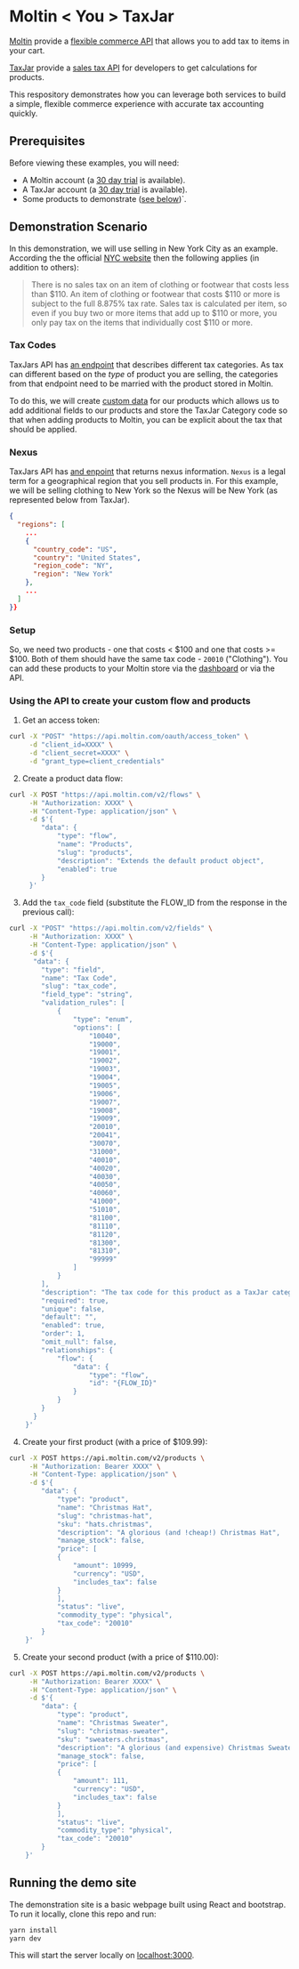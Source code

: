 # Moltin < You > TaxJar

[Moltin](https://moltin.com) provide a [flexible commerce API](https://developers.moltin.com/) that allows you to add tax to items in your cart.

[TaxJar](https://www.taxjar.com) provide a [sales tax API](https://www.taxjar.com/api/) for developers to get calculations for products.

This respository demonstrates how you can leverage both services to build a simple, flexible commerce experience with accurate tax accounting quickly.


## Prerequisites

Before viewing these examples, you will need:

 - A Moltin account (a [30 day trial](https://dashboard.moltin.com/signup) is available).
 - A TaxJar account (a [30 day trial](https://app.taxjar.com/api_sign_up) is available).
 - Some products to demonstrate ([see below](#demonstration-scenario))`.


 ## Demonstration Scenario

In this demonstration, we will use selling in New York City as an example. According the the official [NYC website](https://www1.nyc.gov/nyc-resources/service/2389/sales-tax) then the following applies (in addition to others):

 > There is no sales tax on an item of clothing or footwear that costs less than $110. An item of clothing or footwear that costs $110 or more is subject to the full 8.875% tax rate. Sales tax is calculated per item, so even if you buy two or more items that add up to $110 or more, you only pay tax on the items that individually cost $110 or more.

### Tax Codes

TaxJars API has [an endpoint](https://developers.taxjar.com/api/reference/?javascript#categories) that describes different tax categories. As tax can different based on the _type_ of product you are selling, the categories from that endpoint need to be married with the product stored in Moltin.

To do this, we will create [custom data](https://docs.moltin.com/advanced/custom-data) for our products which allows us to add additional fields to our products and store the TaxJar Category code so that when adding products to Moltin, you can be explicit about the tax that should be applied.

### Nexus

TaxJars API has [and enpoint](https://developers.taxjar.com/api/reference/?javascript#nexus) that returns nexus information. `Nexus` is a legal term for a geographical region that you sell products in. For this example, we will be selling clothing to New York so the Nexus will be New York (as represented below from TaxJar).

```json
{
  "regions": [
    ...
    {
      "country_code": "US",
      "country": "United States",
      "region_code": "NY",
      "region": "New York"
    },
    ...
  ]
}}
```

### Setup

So, we need two products - one that costs < $100 and one that costs >= $100. Both of them should have the same tax code - `20010` ("Clothing"). You can add these products to your Moltin store via the [dashboard](https://dashboard.moltin.com/) or via the API.

### Using the API to create your custom flow and products

1. Get an access token:

```bash
curl -X "POST" "https://api.moltin.com/oauth/access_token" \
     -d "client_id=XXXX" \
     -d "client_secret=XXXX" \
     -d "grant_type=client_credentials"
```

2. Create a product data flow:

```bash
curl -X POST "https://api.moltin.com/v2/flows" \
     -H "Authorization: XXXX" \
     -H "Content-Type: application/json" \
     -d $'{
        "data": {
            "type": "flow",
            "name": "Products",
            "slug": "products",
            "description": "Extends the default product object",
            "enabled": true
        }
     }'
```

3. Add the `tax_code` field (substitute the FLOW_ID from the response in the previous call):

```bash
curl -X "POST" "https://api.moltin.com/v2/fields" \
     -H "Authorization: XXXX" \
     -H "Content-Type: application/json" \
     -d $'{
      "data": {
        "type": "field",
        "name": "Tax Code",
        "slug": "tax_code",
        "field_type": "string",
        "validation_rules": [
            {
                "type": "enum",
                "options": [
                    "10040",
                    "19000",
                    "19001",
                    "19002",
                    "19003",
                    "19004",
                    "19005",
                    "19006",
                    "19007",
                    "19008",
                    "19009",
                    "20010",
                    "20041",
                    "30070",
                    "31000",
                    "40010",
                    "40020",
                    "40030",
                    "40050",
                    "40060",
                    "41000",
                    "51010",
                    "81100",
                    "81110",
                    "81120",
                    "81300",
                    "81310",
                    "99999"
                ]
            }
        ],
        "description": "The tax code for this product as a TaxJar category",
        "required": true,
        "unique": false,
        "default": "",
        "enabled": true,
        "order": 1,
        "omit_null": false,
        "relationships": {
            "flow": {
                "data": {
                    "type": "flow",
                    "id": "{FLOW_ID}"
                }
            }
        }
      }
    }'
```

4. Create your first product (with a price of $109.99):

```bash
curl -X POST https://api.moltin.com/v2/products \
     -H "Authorization: Bearer XXXX" \
     -H "Content-Type: application/json" \
     -d $'{
        "data": {
            "type": "product",
            "name": "Christmas Hat",
            "slug": "christmas-hat",
            "sku": "hats.christmas",
            "description": "A glorious (and !cheap!) Christmas Hat",
            "manage_stock": false,
            "price": [
            {
                "amount": 10999,
                "currency": "USD",
                "includes_tax": false
            }
            ],
            "status": "live",
            "commodity_type": "physical",
            "tax_code": "20010"
        }
    }'
```

5. Create your second product (with a price of $110.00):

```bash
curl -X POST https://api.moltin.com/v2/products \
     -H "Authorization: Bearer XXXX" \
     -H "Content-Type: application/json" \
     -d $'{
        "data": {
            "type": "product",
            "name": "Christmas Sweater",
            "slug": "christmas-sweater",
            "sku": "sweaters.christmas",
            "description": "A glorious (and expensive) Christmas Sweater",
            "manage_stock": false,
            "price": [
            {
                "amount": 111,
                "currency": "USD",
                "includes_tax": false
            }
            ],
            "status": "live",
            "commodity_type": "physical",
            "tax_code": "20010"
        }
    }'
```

## Running the demo site

The demonstration site is a basic webpage built using React and bootstrap. To run it locally, clone this repo and run:

```bash
yarn install
yarn dev
```

This will start the server locally on [localhost:3000](http://localhost:3000/).
